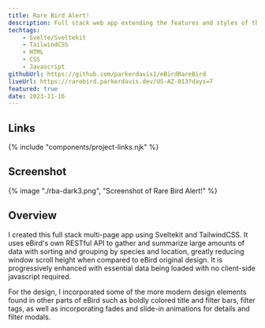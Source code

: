 ```yaml
---
title: Rare Bird Alert!
description: Full stack web app extending the features and styles of the eBird Rare Bird Alert.
techtags:
    - Svelte/Sveltekit
    - TailwindCSS
    - HTML
    - CSS
    - Javascript
githubUrl: https://github.com/parkerdavis1/eBirdRareBird
liveUrl: https://rarebird.parkerdavis.dev/US-AZ-013?days=7
featured: true
date: 2023-11-16
---
```

## Links
{% include "components/project-links.njk" %}

## Screenshot
{% image "./rba-dark3.png", "Screenshot of Rare Bird Alert!" %}

## Overview
I created this full stack multi-page app using Sveltekit and TailwindCSS. It uses eBird's own RESTful API to gather and summarize large amounts of data with sorting and grouping by species and location, greatly reducing window scroll height when compared to eBird original design. It is progressively enhanced with essential data being loaded with no client-side javascript required.

For the design, I incorporated some of the more modern design elements found in other parts of eBird such as boldly colored title and filter bars, filter tags, as well as incorporating fades and slide-in animations for details and filter modals.
